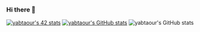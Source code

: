 ### Hi there 👋

<!--
**yabtaoour/yabtaoour** is a ✨ _special_ ✨ repository because its `README.md` (this file) appears on your GitHub profile.

Here are some ideas to get you started:

- 🔭 I’m currently working on ...
- 🌱 I’m currently learning ...
- 👯 I’m looking to collaborate on ...
- 🤔 I’m looking for help with ...
- 💬 Ask me about ...
- 📫 How to reach me: ...
- 😄 Pronouns: ...
- ⚡ Fun fact: ...
-->
[![yabtaour's 42 stats](https://badge.mediaplus.ma/binary/yabtaour)](https://github.com/oakoudad/badge42)
[![yabtaour's GitHub stats](https://github-readme-stats.vercel.app/api?username=yabtaour)](https://github.com/yabtaour/github-readme-stats)
![yabtaour's GitHub stats](https://myreadme.vercel.app/api/embed/yabtaour?panels=toprepositories&panels=userstatistics&panels=toplanguages&panels=commitgraph&panels=userwelcome)
<!--(https://myreadme.vercel.app/api/embed/yabtaour)-->

